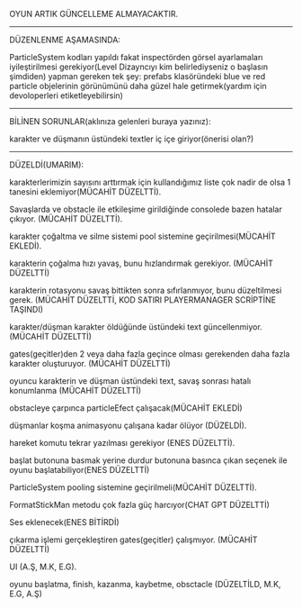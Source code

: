 OYUN ARTIK GÜNCELLEME ALMAYACAKTIR.


---

DÜZENLENME AŞAMASINDA:

ParticleSystem kodları yapıldı fakat inspectörden görsel ayarlamaları iyileştirilmesi gerekiyor(Level Dizayncıyı kim belirlediyseniz o başlasın şimdiden)
yapman gereken tek şey: prefabs klasöründeki blue ve red particle objelerinin görünümünü daha güzel hale getirmek(yardım için devoloperleri etiketleyebilirsin)



**********************************

BİLİNEN SORUNLAR(aklınıza gelenleri buraya yazınız):

karakter ve düşmanın üstündeki textler iç içe giriyor(önerisi olan?)


**********************************

DÜZELDİ(UMARIM):


karakterlerimizin sayısını arttırmak için kullandığımız liste çok nadir de olsa 1 tanesini eklemiyor(MÜCAHİT DÜZELTTİ).

Savaşlarda ve obstacle ile etkileşime girildiğinde consolede bazen hatalar çıkıyor. (MÜCAHİT DÜZELTTİ).

karakter çoğaltma ve silme sistemi pool sistemine geçirilmesi(MÜCAHİT EKLEDİ).

karakterin çoğalma hızı yavaş, bunu hızlandırmak gerekiyor. (MÜCAHİT DÜZELTTİ)

karakterin rotasyonu savaş bittikten sonra sıfırlanmıyor, bunu düzeltilmesi gerek.    (MÜCAHİT DÜZELTTİ, KOD SATIRI PLAYERMANAGER SCRİPTİNE TAŞINDI)

karakter/düşman karakter öldüğünde üstündeki text güncellenmiyor. (MÜCAHİT DÜZELTTİ)

gates(geçitler)den 2 veya daha fazla geçince olması gerekenden daha fazla karakter oluşturuyor. (MÜCAHİT DÜZELTTİ)

oyuncu karakterin ve düşman üstündeki text, savaş sonrası hatalı konumlanma (MÜCAHİT DÜZELTTİ)

obstacleye çarpınca particleEfect çalışacak(MÜCAHİT EKLEDİ)

düşmanlar koşma animasyonu çalışana kadar ölüyor (DÜZELDİ).

hareket komutu tekrar yazılması gerekiyor (ENES DÜZELTTİ).

başlat butonuna basmak yerine durdur butonuna basınca çıkan seçenek ile oyunu başlatabiliyor(ENES DÜZELTTİ)

ParticleSystem pooling sistemine geçirilmeli(MÜCAHİT DÜZELTTİ).

FormatStickMan metodu çok fazla güç harcıyor(CHAT GPT DÜZELTTİ)

Ses eklenecek(ENES BİTİRDİ)

çıkarma işlemi gerçekleştiren gates(geçitler) çalışmıyor. (MÜCAHİT DÜZELTTİ)

UI (A.Ş, M.K, E.G).

oyunu başlatma, finish, kazanma, kaybetme, obsctacle (DÜZELTİLD, M.K, E.G, A.Ş)
